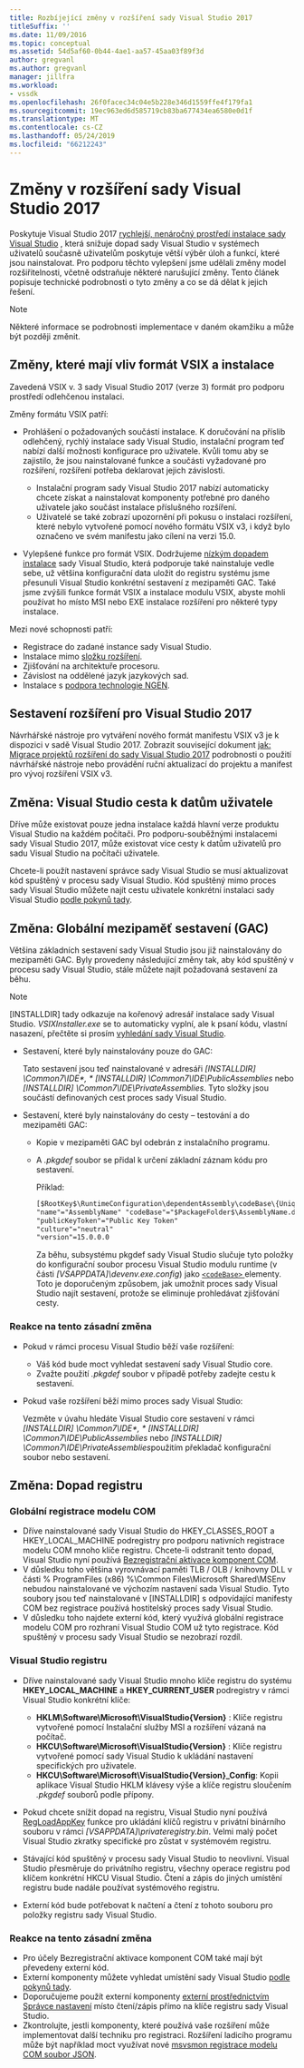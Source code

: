 ```yaml
---
title: Rozbíjející změny v rozšíření sady Visual Studio 2017
titleSuffix: ''
ms.date: 11/09/2016
ms.topic: conceptual
ms.assetid: 54d5af60-0b44-4ae1-aa57-45aa03f89f3d
author: gregvanl
ms.author: gregvanl
manager: jillfra
ms.workload:
- vssdk
ms.openlocfilehash: 26f0facec34c04e5b228e346d1559ffe4f179fa1
ms.sourcegitcommit: 19ec963ed6d585719cb83ba677434ea6580e0d1f
ms.translationtype: MT
ms.contentlocale: cs-CZ
ms.lasthandoff: 05/24/2019
ms.locfileid: "66212243"
---
```

# <a name="changes-in-visual-studio-2017-extensibility"></a>Změny v rozšíření sady Visual Studio 2017

Poskytuje Visual Studio 2017 [rychlejší, nenáročný prostředí instalace sady Visual Studio](https://devblogs.microsoft.com/visualstudio/faster-leaner-visual-studio-installer) , která snižuje dopad sady Visual Studio v systémech uživatelů současně uživatelům poskytuje větší výběr úloh a funkcí, které jsou nainstalovat. Pro podporu těchto vylepšení jsme udělali změny model rozšiřitelnosti, včetně odstraňuje některé narušující změny. Tento článek popisuje technické podrobnosti o tyto změny a co se dá dělat k jejich řešení.

> [!NOTE]
> Některé informace se podrobnosti implementace v daném okamžiku a může být později změnit.

## <a name="changes-affecting-vsix-format-and-installation"></a>Změny, které mají vliv formát VSIX a instalace

Zavedená VSIX v. 3 sady Visual Studio 2017 (verze 3) formát pro podporu prostředí odlehčenou instalaci.

Změny formátu VSIX patří:

* Prohlášení o požadovaných součástí instalace. K doručování na příslib odlehčený, rychlý instalace sady Visual Studio, instalační program teď nabízí další možnosti konfigurace pro uživatele. Kvůli tomu aby se zajistilo, že jsou nainstalované funkce a součásti vyžadované pro rozšíření, rozšíření potřeba deklarovat jejich závislosti.

  * Instalační program sady Visual Studio 2017 nabízí automaticky chcete získat a nainstalovat komponenty potřebné pro daného uživatele jako součást instalace příslušného rozšíření.
  * Uživatelé se také zobrazí upozornění při pokusu o instalaci rozšíření, které nebylo vytvořené pomocí nového formátu VSIX v3, i když bylo označeno ve svém manifestu jako cílení na verzi 15.0.

* Vylepšené funkce pro formát VSIX. Dodržujeme [nízkým dopadem instalace](https://devblogs.microsoft.com/visualstudio/anatomy-of-a-low-impact-visual-studio-install) sady Visual Studio, která podporuje také nainstaluje vedle sebe, už většina konfigurační data uložit do registru systému jsme přesunuli Visual Studio konkrétní sestavení z mezipaměti GAC. Také jsme zvýšili funkce formát VSIX a instalace modulu VSIX, abyste mohli používat ho místo MSI nebo EXE instalace rozšíření pro některé typy instalace.

Mezi nové schopnosti patří:

* Registrace do zadané instance sady Visual Studio.
* Instalace mimo [složku rozšíření](set-install-root.md).
* Zjišťování na architektuře procesoru.
* Závislost na oddělené jazyk jazykových sad.
* Instalace s [podpora technologie NGEN](ngen-support.md).

## <a name="build-an-extension-for-visual-studio-2017"></a>Sestavení rozšíření pro Visual Studio 2017

Návrhářské nástroje pro vytváření nového formát manifestu VSIX v3 je k dispozici v sadě Visual Studio 2017. Zobrazit související dokument [jak: Migrace projektů rozšíření do sady Visual Studio 2017](how-to-migrate-extensibility-projects-to-visual-studio-2017.md) podrobnosti o použití návrhářské nástroje nebo provádění ruční aktualizací do projektu a manifest pro vývoj rozšíření VSIX v3.

## <a name="change-visual-studio-user-data-path"></a>Změna: Visual Studio cesta k datům uživatele

Dříve může existovat pouze jedna instalace každá hlavní verze produktu Visual Studio na každém počítači. Pro podporu-souběžnými instalacemi sady Visual Studio 2017, může existovat více cesty k datům uživatelů pro sadu Visual Studio na počítači uživatele.

Chcete-li použít nastavení správce sady Visual Studio se musí aktualizovat kód spuštěný v procesu sady Visual Studio. Kód spuštěný mimo proces sady Visual Studio můžete najít cestu uživatele konkrétní instalaci sady Visual Studio [podle pokynů tady](locating-visual-studio.md).

## <a name="change-global-assembly-cache-gac"></a>Změna: Globální mezipaměť sestavení (GAC)

Většina základních sestavení sady Visual Studio jsou již nainstalovány do mezipaměti GAC. Byly provedeny následující změny tak, aby kód spuštěný v procesu sady Visual Studio, stále můžete najít požadovaná sestavení za běhu.

> [!NOTE]
> [INSTALLDIR] tady odkazuje na kořenový adresář instalace sady Visual Studio. *VSIXInstaller.exe* se to automaticky vyplní, ale k psaní kódu, vlastní nasazení, přečtěte si prosím [vyhledání sady Visual Studio](locating-visual-studio.md).

* Sestavení, které byly nainstalovány pouze do GAC:

   Tato sestavení jsou teď nainstalované v adresáři <em>[INSTALLDIR] \Common7\IDE\*, * [INSTALLDIR] \Common7\IDE\PublicAssemblies</em> nebo *[INSTALLDIR] \Common7\IDE\PrivateAssemblies*. Tyto složky jsou součástí definovaných cest proces sady Visual Studio.

* Sestavení, které byly nainstalovány do cesty – testování a do mezipaměti GAC:

   * Kopie v mezipaměti GAC byl odebrán z instalačního programu.
   * A *.pkgdef* soubor se přidal k určení základní záznam kódu pro sestavení.

      Příklad:

      ```xml
      [$RootKey$\RuntimeConfiguration\dependentAssembly\codeBase\{UniqueGUID}]
      "name"="AssemblyName" "codeBase"="$PackageFolder$\AssemblyName.dll"
      "publicKeyToken"="Public Key Token"
      "culture"="neutral"
      "version"=15.0.0.0
      ```

      Za běhu, subsystému pkgdef sady Visual Studio slučuje tyto položky do konfigurační soubor procesu Visual Studio modulu runtime (v části *[VSAPPDATA]\devenv.exe.config*) jako [ `<codeBase>` ](/dotnet/framework/configure-apps/file-schema/runtime/codebase-element) elementy. Toto je doporučeným způsobem, jak umožnit proces sady Visual Studio najít sestavení, protože se eliminuje prohledávat zjišťování cesty.

### <a name="reacting-to-this-breaking-change"></a>Reakce na tento zásadní změna

* Pokud v rámci procesu Visual Studio běží vaše rozšíření:

   * Váš kód bude moct vyhledat sestavení sady Visual Studio core.
   * Zvažte použití *.pkgdef* soubor v případě potřeby zadejte cestu k sestavení.

* Pokud vaše rozšíření běží mimo proces sady Visual Studio:

   Vezměte v úvahu hledáte Visual Studio core sestavení v rámci <em>[INSTALLDIR] \Common7\IDE\*, * [INSTALLDIR] \Common7\IDE\PublicAssemblies</em> nebo *[INSTALLDIR] \Common7\IDE\PrivateAssemblies*použitím překladač konfigurační soubor nebo sestavení.

## <a name="change-reduce-registry-impact"></a>Změna: Dopad registru

### <a name="global-com-registration"></a>Globální registrace modelu COM

* Dříve nainstalované sady Visual Studio do HKEY_CLASSES_ROOT a HKEY_LOCAL_MACHINE podregistry pro podporu nativních registrace modelu COM mnoho klíče registru. Chcete-li odstranit tento dopad, Visual Studio nyní používá [Bezregistrační aktivace komponent COM](https://msdn.microsoft.com/library/ms973913.aspx).
* V důsledku toho většina vyrovnávací paměti TLB / OLB / knihovny DLL v části % ProgramFiles (x86) %\Common Files\Microsoft Shared\MSEnv nebudou nainstalované ve výchozím nastavení sada Visual Studio. Tyto soubory jsou teď nainstalované v [INSTALLDIR] s odpovídající manifesty COM bez registrace používá hostitelský proces sady Visual Studio.
* V důsledku toho najdete externí kód, který využívá globální registrace modelu COM pro rozhraní Visual Studio COM už tyto registrace. Kód spuštěný v procesu sady Visual Studio se nezobrazí rozdíl.

### <a name="visual-studio-registry"></a>Visual Studio registru

* Dříve nainstalované sady Visual Studio mnoho klíče registru do systému **HKEY_LOCAL_MACHINE** a **HKEY_CURRENT_USER** podregistry v rámci Visual Studio konkrétní klíče:

  * **HKLM\Software\Microsoft\VisualStudio\{Version}** : Klíče registru vytvořené pomocí Instalační služby MSI a rozšíření vázaná na počítač.
  * **HKCU\Software\Microsoft\VisualStudio\{Version}** : Klíče registru vytvořené pomocí sady Visual Studio k ukládání nastavení specifických pro uživatele.
  * **HKCU\Software\Microsoft\VisualStudio\{Version}_Config**: Kopii aplikace Visual Studio HKLM klávesy výše a klíče registru sloučením *.pkgdef* souborů podle přípony.

* Pokud chcete snížit dopad na registru, Visual Studio nyní používá [RegLoadAppKey](/windows/desktop/api/winreg/nf-winreg-regloadappkeya) funkce pro ukládání klíčů registru v privátní binárního souboru v rámci *[VSAPPDATA]\privateregistry.bin*. Velmi malý počet Visual Studio zkratky specifické pro zůstat v systémovém registru.
* Stávající kód spuštěný v procesu sady Visual Studio to neovlivní. Visual Studio přesměruje do privátního registru, všechny operace registru pod klíčem konkrétní HKCU Visual Studio. Čtení a zápis do jiných umístění registru bude nadále používat systémového registru.
* Externí kód bude potřebovat k načtení a čtení z tohoto souboru pro položky registru sady Visual Studio.

### <a name="react-to-this-breaking-change"></a>Reakce na tento zásadní změna

* Pro účely Bezregistrační aktivace komponent COM také mají být převedeny externí kód.
* Externí komponenty můžete vyhledat umístění sady Visual Studio [podle pokynů tady](https://devblogs.microsoft.com/setup/changes-to-visual-studio-15-setup).
* Doporučujeme použít externí komponenty [externí prostřednictvím Správce nastavení](/dotnet/api/microsoft.visualstudio.settings.externalsettingsmanager) místo čtení/zápis přímo na klíče registru sady Visual Studio.
* Zkontrolujte, jestli komponenty, které používá vaše rozšíření může implementovat další techniku pro registraci. Rozšíření ladicího programu může být například moct využívat nové [msvsmon registrace modelu COM soubor JSON](migrate-debugger-COM-registration.md).
